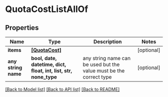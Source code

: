 # QuotaCostListAllOf


## Properties
Name | Type | Description | Notes
------------ | ------------- | ------------- | -------------
**items** | [**[QuotaCost]**](QuotaCost.md) |  | [optional] 
**any string name** | **bool, date, datetime, dict, float, int, list, str, none_type** | any string name can be used but the value must be the correct type | [optional]

[[Back to Model list]](../README.md#documentation-for-models) [[Back to API list]](../README.md#documentation-for-api-endpoints) [[Back to README]](../README.md)


